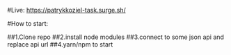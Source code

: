 #Live: https://patrykkoziel-task.surge.sh/

#How to start:

##1.Clone repo
##2.install node modules
##3.connect to some json api and replace api url
##4.yarn/npm to start
